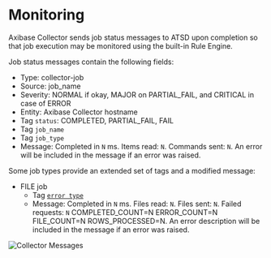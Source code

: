 # Monitoring

Axibase Collector sends job status messages to ATSD upon completion so that job execution may be monitored using the built-in Rule Engine.

Job status messages contain the following fields:

* Type: collector-job
* Source: job_name
* Severity: NORMAL if okay, MAJOR on PARTIAL_FAIL, and CRITICAL in case of ERROR
* Entity: Axibase Collector hostname
* Tag `status`: COMPLETED, PARTIAL_FAIL, FAIL
* Tag `job_name`
* Tag `job_type`
* Message: Completed in `N` ms. Items read: `N`. Commands sent: `N`. An error will be included in the message if an error was raised.

Some job types provide an extended set of tags and a modified message:

* FILE job
  * Tag [`error type`](./jobs/file.md#job-completion-messages)
  * Message: Completed in `N` ms. Files read: `N`. Files sent: `N`. Failed requests: `N` COMPLETED_COUNT=N ERROR_COUNT=N FILE_COUNT=N  ROWS_PROCESSED=N. An error description will be included in the message if an error was raised.

![Collector Messages](http://axibase.com/wp-content/uploads/2015/11/collector_messages_atsd.png)
